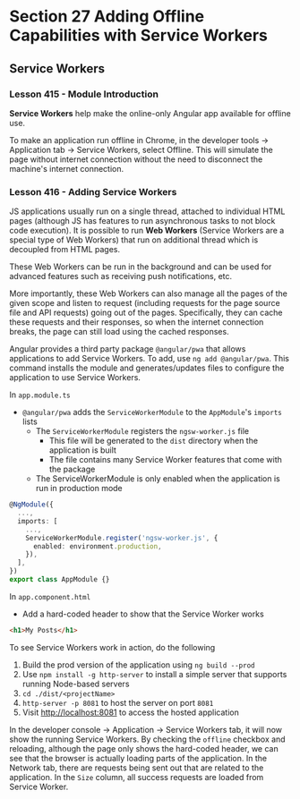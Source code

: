 # Section 27 Adding Offline Capabilities with Service Workers

## Service Workers

### Lesson 415 - Module Introduction

**Service Workers** help make the online-only Angular app available for offline use.

To make an application run offline in Chrome, in the developer tools -> Application tab -> Service Workers, select Offline. This will simulate the page without internet connection without the need to disconnect the machine's internet connection.

### Lesson 416 - Adding Service Workers

JS applications usually run on a single thread, attached to individual HTML pages (although JS has features to run asynchronous tasks to not block code execution). It is possible to run **Web Workers** (Service Workers are a special type of Web Workers) that run on additional thread which is decoupled from HTML pages.

These Web Workers can be run in the background and can be used for advanced features such as receiving push notifications, etc.

More importantly, these Web Workers can also manage all the pages of the given scope and listen to request (including requests for the page source file and API requests) going out of the pages. Specifically, they can cache these requests and their responses, so when the internet connection breaks, the page can still load using the cached responses.

Angular provides a third party package `@angular/pwa` that allows applications to add Service Workers. To add, use `ng add @angular/pwa`. This command installs the module and generates/updates files to configure the application to use Service Workers.

In `app.module.ts`

- `@angular/pwa` adds the `ServiceWorkerModule` to the `AppModule`'s `imports` lists
  - The `ServiceWorkerModule` registers the `ngsw-worker.js` file
    - This file will be generated to the `dist` directory when the application is built
    - The file contains many Service Worker features that come with the package
  - The ServiceWorkerModule is only enabled when the application is run in production mode

```ts
@NgModule({
  ...,
  imports: [
    ...,
    ServiceWorkerModule.register('ngsw-worker.js', {
      enabled: environment.production,
    }),
  ],
})
export class AppModule {}
```

In `app.component.html`

- Add a hard-coded header to show that the Service Worker works

```html
<h1>My Posts</h1>
```

To see Service Workers work in action, do the following

1. Build the prod version of the application using `ng build --prod`
2. Use `npm install -g http-server` to install a simple server that supports running Node-based servers
3. `cd ./dist/<projectName>`
4. `http-server -p 8081` to host the server on port `8081`
5. Visit [http://localhost:8081](http://localhost:8081) to access the hosted application

In the developer console -> Application -> Service Workers tab, it will now show the running Service Workers. By checking the `offline` checkbox and reloading, although the page only shows the hard-coded header, we can see that the browser is actually loading parts of the application. In the Network tab, there are requests being sent out that are related to the application. In the `Size` column, all success requests are loaded from Service Worker.
